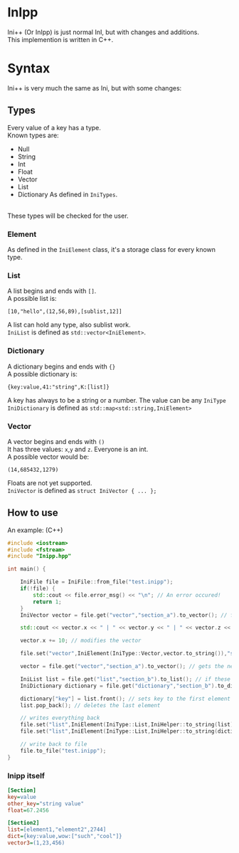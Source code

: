 # InIpp
Ini++ (Or InIpp) is just normal InI, but with changes and additions. <br>
This implemention is written in C++.

# Syntax
Ini++ is very much the same as Ini, but with some changes:

## Types
Every value of a key has a type. <br>
Known types are:
 - Null
 - String
 - Int
 - Float
 - Vector
 - List
 - Dictionary
As defined in `IniTypes`.
<br>
These types will be checked for the user. <br>

### Element
As defined in the `IniElement` class, it's a storage class for every known type.

### List
A list begins and ends with `[]`. <br>
A possible list is:
```
[10,"hello",(12,56,89),[sublist,12]]
```
A list can hold any type, also sublist work. <br>
`IniList` is defined as `std::vector<IniElement>`.

### Dictionary
A dictionary begins and ends with `{}` <br>
A possible dictionary is:
```
{key:value,41:"string",K:[list]}
```
A key has always to be a string or a number. The value can be any `IniType` <br>
`IniDictionary` is defined as `std::map<std::string,IniElement>`

### Vector
A vector begins and ends with `()` <br>
It has three values: `x`,`y` and `z`. Everyone is an int. <br>
A possible vector would be:
```
(14,685432,1279)
```
Floats are not yet supported. <br>
`IniVector` is defined as `struct IniVector { ... };`

## How to use
An example: (C++)
```c++
#include <iostream>
#include <fstream>
#include "Inipp.hpp"

int main() {

    IniFile file = IniFile::from_file("test.inipp");
    if(!file) {
        std::cout << file.error_msg() << "\n"; // An error occured!
        return 1;
    }
    IniVector vector = file.get("vector","section_a").to_vector(); // file.get() returns an IniElement

    std::cout << vector.x << " | " << vector.y << " | " << vector.z << "\n"; // Prints the vector

    vector.x += 10; // modifies the vector

    file.set("vector",IniElement(IniType::Vector,vector.to_string()),"section_a"); // apply changes

    vector = file.get("vector","section_a").to_vector(); // gets the new vector

    IniList list = file.get("list","section_b").to_list(); // if these function fail, they'll return an empty instance
    IniDictionary dictionary = file.get("dictionary","section_b").to_dictionary();

    dictionary["key"] = list.front(); // sets key to the first element in the list
    list.pop_back(); // deletes the last element

    // writes everything back
    file.set("list",IniElement(IniType::List,IniHelper::to_string(list)),"section_b");
    file.set("list",IniElement(IniType::List,IniHelper::to_string(dictionary)),"section_b");

    // write back to file
    file.to_file("test.inipp");
}
```

### Inipp itself
```ini
[Section]
key=value
other_key="string value"
float=67.2456

[Section2]
list=[element1,"element2",2744]
dict={key:value,wow:["such","cool"]}
vector3=(1,23,456)
```
